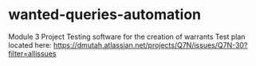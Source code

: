 # wanted-queries-automation
Module 3 Project
Testing software for the creation of warrants
Test plan located here: https://dmutah.atlassian.net/projects/Q7N/issues/Q7N-30?filter=allissues
